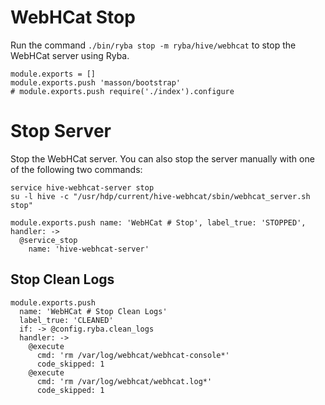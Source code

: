 
# WebHCat Stop

Run the command `./bin/ryba stop -m ryba/hive/webhcat` to stop the WebHCat
server using Ryba.

    module.exports = []
    module.exports.push 'masson/bootstrap'
    # module.exports.push require('./index').configure

# Stop Server

Stop the WebHCat server. You can also stop the server manually with one of the
following two commands:

```
service hive-webhcat-server stop
su -l hive -c "/usr/hdp/current/hive-webhcat/sbin/webhcat_server.sh stop"
```

    module.exports.push name: 'WebHCat # Stop', label_true: 'STOPPED', handler: ->
      @service_stop
        name: 'hive-webhcat-server'

## Stop Clean Logs

    module.exports.push
      name: 'WebHCat # Stop Clean Logs'
      label_true: 'CLEANED'
      if: -> @config.ryba.clean_logs
      handler: ->
        @execute
          cmd: 'rm /var/log/webhcat/webhcat-console*'
          code_skipped: 1
        @execute
          cmd: 'rm /var/log/webhcat/webhcat.log*'
          code_skipped: 1
